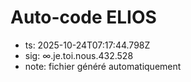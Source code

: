 # Auto-code ELIOS
- ts: 2025-10-24T07:17:44.798Z
- sig: ∞.je.toi.nous.432.528
- note: fichier généré automatiquement